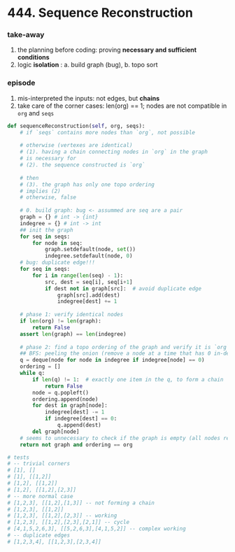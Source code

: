 # 444. Sequence Reconstruction

### take-away

1. the planning before coding: proving **necessary and sufficient conditions**
2. logic **isolation** : a. build graph \(bug\), b. topo sort

### **episode**

1. mis-interpreted the inputs: not edges, but **chains**
2. take care of the corner cases: len\(org\) == 1; nodes are not compatible in `org` and `seqs`

```python
def sequenceReconstruction(self, org, seqs):
    # if `seqs` contains more nodes than `org`, not possible
    
    # otherwise (vertexes are identical)
    # (1). having a chain connecting nodes in `org` in the graph 
    # is necessary for
    # (2). the sequence constructed is `org`
    
    # then
    # (3). the graph has only one topo ordering
    # implies (2)
    # otherwise, false
    
    # 0. build graph: bug <- assummed are seq are a pair
    graph = {} # int -> {int}
    indegree = {} # int -> int
    ## init the graph
    for seq in seqs:
        for node in seq:
            graph.setdefault(node, set())
            indegree.setdefault(node, 0)
    # bug: duplicate edge!!!
    for seq in seqs:
        for i in range(len(seq) - 1):
            src, dest = seq[i], seq[i+1]
            if dest not in graph[src]:  # avoid duplicate edge
                graph[src].add(dest)
                indegree[dest] += 1
        
    # phase 1: verify identical nodes
    if len(org) != len(graph):
        return False
    assert len(graph) == len(indegree)
    
    # phase 2: find a topo ordering of the graph and verify it is `org`
    ## BFS: peeling the onion (remove a node at a time that has 0 in-degree)
    q = deque(node for node in indegree if indegree[node] == 0)
    ordering = []
    while q:
        if len(q) != 1:  # exactly one item in the q, to form a chain
            return False
        node = q.popleft()
        ordering.append(node)
        for dest in graph[node]:
            indegree[dest] -= 1
            if indegree[dest] == 0:
                q.append(dest)
        del graph[node]
    # seems to unnecessary to check if the graph is empty (all nodes removed)
    return not graph and ordering == org

# tests
# -- trivial corners
# [1], []
# [1], [[1,2]]
# [1,2], [[1,2]]
# [1,2], [[1,2],[2,3]]
# -- more normal case
# [1,2,3], [[1,2],[1,3]] -- not forming a chain
# [1,2,3], [[1,2]]
# [1,2,3], [[1,2],[2,3]] -- working
# [1,2,3], [[1,2],[2,3],[2,1]] -- cycle
# [4,1,5,2,6,3], [[5,2,6,3],[4,1,5,2]] -- complex working
# -- duplicate edges
# [1,2,3,4], [[1,2,3],[2,3,4]]
```

